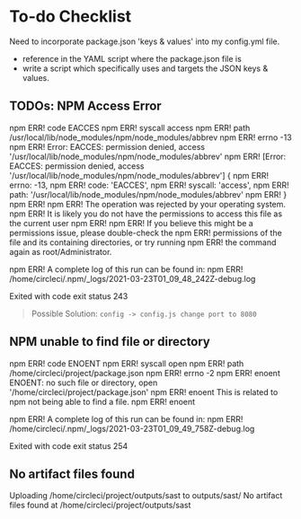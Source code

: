 # To-do Checklist

Need to incorporate package.json 'keys & values' into my config.yml file.
- reference in the YAML script where the package.json file is
- write a script which specifically uses and targets the JSON keys & values.

## TODOs: NPM Access Error

npm ERR! code EACCES
npm ERR! syscall access
npm ERR! path /usr/local/lib/node_modules/npm/node_modules/abbrev
npm ERR! errno -13
npm ERR! Error: EACCES: permission denied, access '/usr/local/lib/node_modules/npm/node_modules/abbrev'
npm ERR!  [Error: EACCES: permission denied, access '/usr/local/lib/node_modules/npm/node_modules/abbrev'] {
npm ERR!   errno: -13,
npm ERR!   code: 'EACCES',
npm ERR!   syscall: 'access',
npm ERR!   path: '/usr/local/lib/node_modules/npm/node_modules/abbrev'
npm ERR! }
npm ERR! 
npm ERR! The operation was rejected by your operating system.
npm ERR! It is likely you do not have the permissions to access this file as the current user
npm ERR! 
npm ERR! If you believe this might be a permissions issue, please double-check the
npm ERR! permissions of the file and its containing directories, or try running
npm ERR! the command again as root/Administrator.

npm ERR! A complete log of this run can be found in:
npm ERR!     /home/circleci/.npm/_logs/2021-03-23T01_09_48_242Z-debug.log

Exited with code exit status 243

> Possible Solution:
`config -> config.js change port to 8080`

## NPM unable to find file or directory

npm ERR! code ENOENT
npm ERR! syscall open
npm ERR! path /home/circleci/project/package.json
npm ERR! errno -2
npm ERR! enoent ENOENT: no such file or directory, open '/home/circleci/project/package.json'
npm ERR! enoent This is related to npm not being able to find a file.
npm ERR! enoent 

npm ERR! A complete log of this run can be found in:
npm ERR!     /home/circleci/.npm/_logs/2021-03-23T01_09_49_758Z-debug.log

Exited with code exit status 254

## No artifact files found

Uploading /home/circleci/project/outputs/sast to outputs/sast/
  No artifact files found at /home/circleci/project/outputs/sast